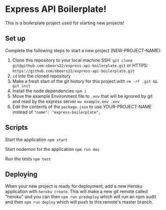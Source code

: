 # Express API Boilerplate!

This is a boilerplate project used for starting new projects!

## Set up

Complete the following steps to start a new project (NEW-PROJECT-NAME):

1. Clone this repository to your local machine SSH: `git clone git@github.com:nbeers22/express-api-boilerplate.git` or HTTPS: `https://github.com/nbeers22/express-api-boilerplate.git`
2. `cd` into the cloned repository
3. Make a fresh start of the git history for this project with `rm -rf .git && git init`
4. Install the node dependencies `npm i`
5. Move the example Environment file to `.env` that will be ignored by git and read by the express server `mv example.env .env`
6. Edit the contents of the `package.json` to use YOUR-PROJECT-NAME instead of `"name": "express-boilerplate",`

## Scripts

Start the application `npm start`

Start nodemon for the application `npm run dev`

Run the tests `npm test`

## Deploying

When your new project is ready for deployment, add a new Heroku application with `heroku create`. This will make a new git remote called "heroku" and you can then `npm run predeploy` which will run an npm audit and then `npm run deploy` which will push to this remote's master branch.
